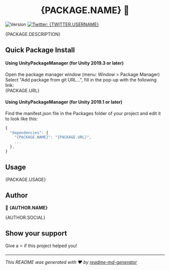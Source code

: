 <h1 align="center">{PACKAGE.NAME} 👋</h1>
<p>
  <img alt="Version" src="https://img.shields.io/badge/version-{PACKAGE.VERSION}-blue.svg?cacheSeconds=2592000" />
  <a href="https://twitter.com/{AUTHOR.TWITTER}">
    <img alt="Twitter: {TWITTER.USERNAME}" src="https://img.shields.io/twitter/follow/{TWITTER.USERNAME}.svg?style=social" target="_blank" />
  </a>
</p>

{PACKAGE.DESCRIPTION}

## Quick Package Install

#### Using UnityPackageManager (for Unity 2019.3 or later)
Open the package manager window (menu: Window > Package Manager)<br/>
Select "Add package from git URL...", fill in the pop-up with the following link:<br/>
{PACKAGE.URL}<br/>

#### Using UnityPackageManager (for Unity 2019.1 or later)

Find the manifest.json file in the Packages folder of your project and edit it to look like this:
```js
{
  "dependencies": {
    "{PACKAGE.NAME}": "{PACKAGE.URL}",
    ...
  },
}
```

## Usage

{PACKAGE.USAGE}

## Author

👤 **{AUTHOR.NAME}**

{AUTHOR.SOCIAL}

## Show your support

Give a ⭐️ if this project helped you!

***
_This README was generated with ❤️ by [readme-md-generator](https://github.com/kefranabg/readme-md-generator)_

